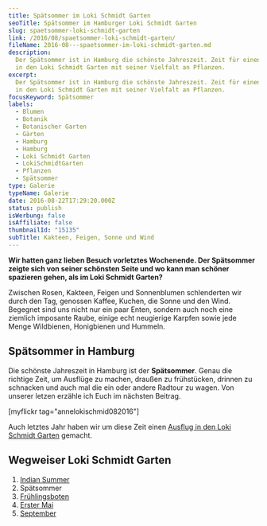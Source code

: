 ```yaml
---
title: Spätsommer im Loki Schmidt Garten
seoTitle: Spätsommer im Hamburger Loki Schmidt Garten
slug: spaetsommer-loki-schmidt-garten
link: /2016/08/spaetsommer-loki-schmidt-garten/
fileName: 2016-08---spaetsommer-im-loki-schmidt-garten.md
description:
  Der Spätsommer ist in Hamburg die schönste Jahreszeit. Zeit für einen Ausflug
  in den Loki Schmidt Garten mit seiner Vielfalt an Pflanzen.
excerpt:
  Der Spätsommer ist in Hamburg die schönste Jahreszeit. Zeit für einen Ausflug
  in den Loki Schmidt Garten mit seiner Vielfalt an Pflanzen.
focusKeyword: Spätsommer
labels:
  - Blumen
  - Botanik
  - Botanischer Garten
  - Gärten
  - Hamburg
  - Hamburg
  - Loki Schmidt Garten
  - LokiSchmidtGarten
  - Pflanzen
  - Spätsommer
type: Galerie
typeName: Galerie
date: 2016-08-22T17:29:20.000Z
status: publish
isWerbung: false
isAffiliate: false
thumbnailId: "15135"
subTitle: Kakteen, Feigen, Sonne und Wind
---
```


<strong>Wir hatten ganz lieben Besuch vorletztes Wochenende. Der Spätsommer
zeigte sich von seiner schönsten Seite und wo kann man schöner spazieren gehen,
als im Loki Schmidt Garten?</strong>

Zwischen Rosen, Kakteen, Feigen und Sonnenblumen schlenderten wir durch den Tag,
genossen Kaffee, Kuchen, die Sonne und den Wind. Begegnet sind uns nicht nur ein
paar Enten, sondern auch noch eine ziemlich imposante Raube, einige echt
neugierige Karpfen sowie jede Menge Wildbienen, Honigbienen und Hummeln.

## Spätsommer in Hamburg

Die schönste Jahreszeit in Hamburg ist der <strong>Spätsommer</strong>. Genau
die richtige Zeit, um Ausflüge zu machen, draußen zu frühstücken, drinnen zu
schnacken und auch mal die ein oder andere Radtour zu wagen. Von unserer letzen
erzähle ich Euch im nächsten Beitrag.

[myflickr tag="annelokischmid082016"]

Auch letztes Jahr haben wir um diese Zeit einen
<a href="http://cardamonchai.com/2015/09/indian-summer-im-loki-schmidt-garten/">Ausflug
in den Loki Schmidt Garten</a> gemacht.

## Wegweiser Loki Schmidt Garten

<ol>
    <li><a href="http://cardamonchai.com/2015/09/indian-summer-im-loki-schmidt-garten/">Indian Summer</a></li>
    <li>Spätsommer</li>
    <li><a href="http://cardamonchai.com/2017/03/fruehlingsboten-im-hamburger-loki-schmidt-garten/">Frühlingsboten</a></li>
    <li><a href="http://cardamonchai.com/2018/05/erster-mai-gegensaetze/">Erster Mai</a></li>
    <li><a href="http://cardamonchai.com/2019/09/september-im-loki-schmidt-garten/">September</a></li>
</ol>
